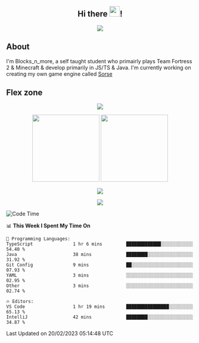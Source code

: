 <h2 align="center">
  Hi there <img src="https://media.giphy.com/media/hvRJCLFzcasrR4ia7z/giphy.gif" width="28">!
</h2>

<p align="center">
  <img src="https://forthebadge.com/images/badges/0-percent-optimized.svg">
</p>

## About
I'm Blocks_n_more, a self taught student who primairly plays Team Fortress 2 & Minecraft & develop primarily in JS/TS & Java. I'm currently working on creating my own game engine called [Sorse](https://github.com/Wave-Studio/sorse2)

## Flex zone
<p align="center">
 <img src="https://github-profile-summary-cards.vercel.app/api/cards/profile-details?username=Blocksnmore&theme=github_dark">
</p>
<p align="center">
 <img height="180em" src="https://github-readme-stats-git-masterrstaa-rickstaa.vercel.app/api?username=Blocksnmore&show_icons=true&theme=dark&hide_border=true">
 <img height="180em" src="https://github-readme-stats-git-masterrstaa-rickstaa.vercel.app/api/top-langs/?username=Blocksnmore&layout=compact&theme=dark&hide_border=true"> 
</p>
<p align="center">
 <img src="https://github-readme-streak-stats.herokuapp.com/?user=Blocksnmore&theme=dark&hide_border=true">
</p>
<p align="center">
 <img src="https://github-readme-activity-graph.cyclic.app/graph?username=Blocksnmore&theme=github&hide_border=true"> 
</p>

<!--START_SECTION:waka-->
![Code Time](http://img.shields.io/badge/Code%20Time-460%20hrs%2048%20mins-blue)

📊 **This Week I Spent My Time On** 

```text
💬 Programming Languages: 
TypeScript               1 hr 6 mins         █████████████░░░░░░░░░░░░   54.40 % 
Java                     38 mins             ████████░░░░░░░░░░░░░░░░░   31.92 % 
Git Config               9 mins              ██░░░░░░░░░░░░░░░░░░░░░░░   07.93 % 
YAML                     3 mins              ░░░░░░░░░░░░░░░░░░░░░░░░░   02.95 % 
Other                    3 mins              ░░░░░░░░░░░░░░░░░░░░░░░░░   02.74 % 

🔥 Editors: 
VS Code                  1 hr 19 mins        ████████████████░░░░░░░░░   65.13 % 
IntelliJ                 42 mins             ████████░░░░░░░░░░░░░░░░░   34.87 % 

```


 Last Updated on 20/02/2023 05:14:48 UTC
<!--END_SECTION:waka-->
